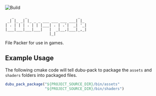![Build](https://github.com/Husenap/dubu-pack/workflows/Build/badge.svg)

```
   _     _                       _   
 _| |_ _| |_ _ _ ___ ___ ___ ___| |_ 
| . | | | . | | |___| . | .'|  _| '_|
|___|___|___|___|   |  _|__,|___|_,_|
                    |_|              
```
File Packer for use in games.

## Example Usage

The following cmake code will tell dubu-pack to package the `assets` and `shaders` folders into packaged files.

```cmake
dubu_pack_package("${PROJECT_SOURCE_DIR}/bin/assets"
                  "${PROJECT_SOURCE_DIR}/bin/shaders")
```